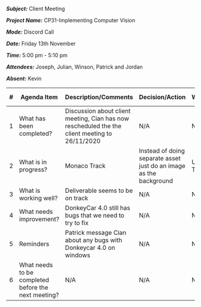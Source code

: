 ***Subject:*** Client Meeting

***Project Name:*** CP31-Implementing Computer Vision

***Mode:*** Discord Call

***Date:*** Friday 13th November

***Time:*** 5:00 pm - 5:10 pm

***Attendees:*** Joseph, Julian, Winson, Patrick and Jordan

***Absent:*** Kevin


|#|Agenda Item |Description/Comments|Decision/Action|Who?|Items for escalation|
|-|-|-|-|-|-|
|1|What has been completed?|Discussion about client meeting, Cian has now rescheduled the the client meeting to 26/11/2020|N/A|N/A|N/A|
|2|What is in progress?|Monaco Track|Instead of doing separate asset just do an image as the background|Unity Team|N/A|
|3|What is working well?|Deliverable seems to be on track|N/A|N/A|N/A|
|4|What needs improvement? |DonkeyCar 4.0 still has bugs that we need to try to fix|N/A|N/A|N/A|
|5|Reminders|Patrick message Cian about any bugs with Donkeycar 4.0 on windows|N/A|N/A|N/A|
|6|What needs to be completed before the next meeting?|N/A|N/A|N/A|N/A|